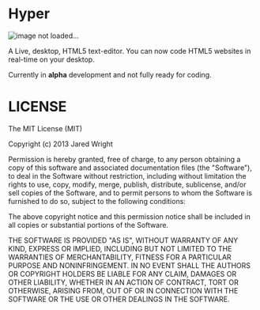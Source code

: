 # Hyper

![image not loaded...](https://raw.github.com/jawerty/Hyper/master/hyper_title.png)

A Live, desktop, HTML5 text-editor. You can now code HTML5 websites in real-time on your desktop.

Currently in **alpha** development and not fully ready for coding.

# LICENSE

The MIT License (MIT)

Copyright (c) 2013 Jared Wright

Permission is hereby granted, free of charge, to any person obtaining a copy
of this software and associated documentation files (the "Software"), to deal
in the Software without restriction, including without limitation the rights
to use, copy, modify, merge, publish, distribute, sublicense, and/or sell
copies of the Software, and to permit persons to whom the Software is
furnished to do so, subject to the following conditions:

The above copyright notice and this permission notice shall be included in
all copies or substantial portions of the Software.

THE SOFTWARE IS PROVIDED "AS IS", WITHOUT WARRANTY OF ANY KIND, EXPRESS OR
IMPLIED, INCLUDING BUT NOT LIMITED TO THE WARRANTIES OF MERCHANTABILITY,
FITNESS FOR A PARTICULAR PURPOSE AND NONINFRINGEMENT. IN NO EVENT SHALL THE
AUTHORS OR COPYRIGHT HOLDERS BE LIABLE FOR ANY CLAIM, DAMAGES OR OTHER
LIABILITY, WHETHER IN AN ACTION OF CONTRACT, TORT OR OTHERWISE, ARISING FROM,
OUT OF OR IN CONNECTION WITH THE SOFTWARE OR THE USE OR OTHER DEALINGS IN
THE SOFTWARE.
